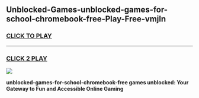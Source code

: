 
## Unblocked-Games-unblocked-games-for-school-chromebook-free-Play-Free-vmjln
<h3>
<a href="https://premium76.site?title=unblocked-games-for-school-chromebook-free&ref=17A">CLICK TO PLAY</a></h3>
<hr>

<h3>
<a href="https://premium76.site?title=unblocked-games-for-school-chromebook-free&ref=17A">CLICK 2 PLAY</a>
  
</h3>

<a href="https://premium76.site?title=unblocked-games-for-school-chromebook-free&ref=17A"><img src="https://clearcache.store/games.png"></a>


**unblocked-games-for-school-chromebook-free games unblocked: Your Gateway to Fun and Accessible Online Gaming**

